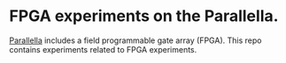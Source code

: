 FPGA experiments on the Parallella.
===

[Parallella]() includes a field programmable gate array (FPGA). This repo contains experiments related to FPGA experiments.

